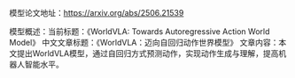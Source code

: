 模型论文地址：https://arxiv.org/abs/2506.21539

模型概述：当前标题：《WorldVLA: Towards Autoregressive Action World Model》
中文文章标题：《WorldVLA：迈向自回归动作世界模型》
文章内容：本文提出WorldVLA模型，通过自回归方式预测动作，实现动作生成与理解，提高机器人智能水平。
